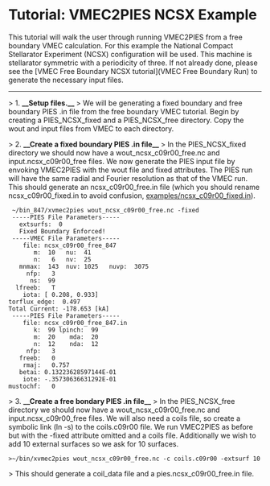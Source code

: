 Tutorial: VMEC2PIES NCSX Example
================================

This tutorial will walk the user through running VMEC2PIES from a free
boundary VMEC calculation. For this example the National Compact
Stellarator Experiment (NCSX) configuration will be used. This machine
is stellarator symmetric with a periodicity of three. If not already
done, please see the
[VMEC Free Boundary NCSX tutorial](VMEC Free Boundary Run) to generate
the necessary input files.

------------------------------------------------------------------------

\> 1. **\_\_Setup files.\_\_** \> We will be generating a fixed boundary
and free boundary PIES .in file from the free boundary VMEC tutorial.
Begin by creating a PIES\_NCSX\_fixed and a PIES\_NCSX\_free directory.
Copy the wout and input files from VMEC to each directory.

\> 2. **\_\_Create a fixed boundary PIES .in file\_\_** \> In the
PIES\_NCSX\_fixed directory we should now have a
wout\_ncsx\_c09r00\_free.nc and input.ncsx\_c09r00\_free files. We now
generate the PIES input file by envoking VMEC2PIES with the wout file
and fixed attributes. The PIES run will have the same radial and Fourier
resolution as that of the VMEC run. This should generate an
ncsx\_c09r00\_free.in file (which you should rename
ncsx\_c09r00\_fixed.in to avoid confusion,
[examples/ncsx\_c09r00\_fixed.in](examples/ncsx_c09r00_fixed.in)).

     ~/bin_847/xvmec2pies wout_ncsx_c09r00_free.nc -fixed
     -----PIES File Parameters-----
       extsurfs:  0
       Fixed Boundary Enforced!
     -----VMEC File Parameters-----
        file: ncsx_c09r00_free_847
           m:  10   nu:  41
           n:   6   nv:  25
       mnmax:  143  nuv: 1025   nuvp:  3075
         nfp:   3
          ns:  99
      lfreeb:   T
        iota: [ 0.208, 0.933]
    torflux_edge:  0.497
    Total Current: -178.653 [kA]
     -----PIES File Parameters-----
        file: ncsx_c09r00_free_847.in
           k:  99 lpinch:  99
           m:  20    mda:  20
           n:  12    nda:  12
         nfp:   3
       freeb:   0
        rmaj:   0.757
       betai: 0.13223628597144E-01
        iote: -.35730636631292E-01
    mustochf:   0

\> 3. **\_\_Create a free bondary PIES .in file\_\_** \> In the
PIES\_NCSX\_free directory we should now have a
wout\_ncsx\_c09r00\_free.nc and input.ncsx\_c09r00\_free files. We will
also need a coils file, so create a symbolic link (ln -s) to the
coils.c09r00 file. We run VMEC2PIES as before but with the -fixed
attribute omitted and a coils file. Additionally we wish to add 10
external surfaces so we ask for 10 surfaces.

    >~/bin/xvmec2pies wout_ncsx_c09r00_free.nc -c coils.c09r00 -extsurf 10

\> This should generate a coil\_data file and a
pies.ncsx\_c09r00\_free.in file.
